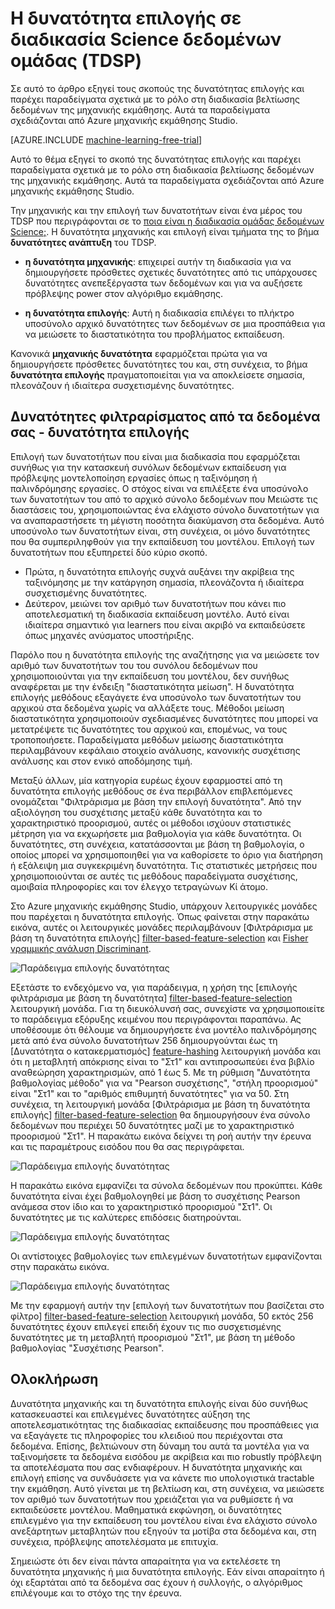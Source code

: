 <properties
    pageTitle="Δυνατότητα επιλογής της διεργασίας ομάδας δεδομένων φυσικής | Microsoft Azure" 
    description="Εξηγεί το σκοπό της δυνατότητας επιλογής και παρέχει παραδείγματα σχετικά με το ρόλο τους στη διαδικασία βελτίωσης δεδομένων της μηχανικής εκμάθησης."
    services="machine-learning"
    documentationCenter=""
    authors="bradsev"
    manager="jhubbard"
    editor="cgronlun"/>

<tags
    ms.service="machine-learning"
    ms.workload="data-services"
    ms.tgt_pltfrm="na"
    ms.devlang="na"
    ms.topic="article"
    ms.date="09/19/2016"
    ms.author="zhangya;bradsev" />


# <a name="feature-selection-in-the-team-data-science-process-tdsp"></a>Η δυνατότητα επιλογής σε διαδικασία Science δεδομένων ομάδας (TDSP)

Σε αυτό το άρθρο εξηγεί τους σκοπούς της δυνατότητας επιλογής και παρέχει παραδείγματα σχετικά με το ρόλο στη διαδικασία βελτίωσης δεδομένων της μηχανικής εκμάθησης. Αυτά τα παραδείγματα σχεδιάζονται από Azure μηχανικής εκμάθησης Studio. 

[AZURE.INCLUDE [machine-learning-free-trial](../../includes/machine-learning-free-trial.md)]


Αυτό το θέμα εξηγεί το σκοπό της δυνατότητας επιλογής και παρέχει παραδείγματα σχετικά με το ρόλο στη διαδικασία βελτίωσης δεδομένων της μηχανικής εκμάθησης. Αυτά τα παραδείγματα σχεδιάζονται από Azure μηχανικής εκμάθησης Studio. 

Την μηχανικής και την επιλογή των δυνατοτήτων είναι ένα μέρος του TDSP που περιγράφονται σε το [ποια είναι η διαδικασία ομάδας δεδομένων Science;](data-science-process-overview.md). Η δυνατότητα μηχανικής και επιλογή είναι τμήματα της το βήμα **δυνατότητες ανάπτυξη** του TDSP.

* **η δυνατότητα μηχανικής**: επιχειρεί αυτήν τη διαδικασία για να δημιουργήσετε πρόσθετες σχετικές δυνατότητες από τις υπάρχουσες δυνατότητες ανεπεξέργαστα των δεδομένων και για να αυξήσετε πρόβλεψης power στον αλγόριθμο εκμάθησης.

* **η δυνατότητα επιλογής**: Αυτή η διαδικασία επιλέγει το πλήκτρο υποσύνολο αρχικό δυνατότητες των δεδομένων σε μια προσπάθεια για να μειώσετε το διαστατικότητα του προβλήματος εκπαίδευση.

Κανονικά **μηχανικής δυνατότητα** εφαρμόζεται πρώτα για να δημιουργήσετε πρόσθετες δυνατότητες του και, στη συνέχεια, το βήμα **δυνατότητα επιλογής** πραγματοποιείται για να αποκλείσετε σημασία, πλεονάζουν ή ιδιαίτερα συσχετισμένης δυνατότητες.


## <a name="filtering-features-from-your-data---feature-selection"></a>Δυνατότητες φιλτραρίσματος από τα δεδομένα σας - δυνατότητα επιλογής 

Επιλογή των δυνατοτήτων που είναι μια διαδικασία που εφαρμόζεται συνήθως για την κατασκευή συνόλων δεδομένων εκπαίδευση για πρόβλεψης μοντελοποίηση εργασίες όπως η ταξινόμηση ή παλινδρόμησης εργασίες. Ο στόχος είναι να επιλέξετε ένα υποσύνολο των δυνατοτήτων του από το αρχικό σύνολο δεδομένων που Μειώστε τις διαστάσεις του, χρησιμοποιώντας ένα ελάχιστο σύνολο δυνατοτήτων για να αναπαραστήσετε τη μέγιστη ποσότητα διακύμανση στα δεδομένα. Αυτό υποσύνολο των δυνατοτήτων είναι, στη συνέχεια, οι μόνο δυνατότητες που θα συμπεριληφθούν για την εκπαίδευση του μοντέλου. Επιλογή των δυνατοτήτων που εξυπηρετεί δύο κύριο σκοπό.

* Πρώτα, η δυνατότητα επιλογής συχνά αυξάνει την ακρίβεια της ταξινόμησης με την κατάργηση σημασία, πλεονάζοντα ή ιδιαίτερα συσχετισμένης δυνατότητες.
* Δεύτερον, μειώνει τον αριθμό των δυνατοτήτων που κάνει πιο αποτελεσματική τη διαδικασία εκπαίδευση μοντέλο. Αυτό είναι ιδιαίτερα σημαντικό για learners που είναι ακριβό να εκπαιδεύσετε όπως μηχανές ανύσματος υποστήριξης.

Παρόλο που η δυνατότητα επιλογής της αναζήτησης για να μειώσετε τον αριθμό των δυνατοτήτων του του συνόλου δεδομένων που χρησιμοποιούνται για την εκπαίδευση του μοντέλου, δεν συνήθως αναφέρεται με την ένδειξη "διαστατικότητα μείωση". Η δυνατότητα επιλογής μεθόδους εξαγάγετε ένα υποσύνολο των δυνατοτήτων του αρχικού στα δεδομένα χωρίς να αλλάξετε τους.  Μέθοδοι μείωση διαστατικότητα χρησιμοποιούν σχεδιασμένες δυνατότητες που μπορεί να μετατρέψετε τις δυνατότητες του αρχικού και, επομένως, να τους τροποποιήσετε. Παραδείγματα μεθόδων μείωσης διαστατικότητα περιλαμβάνουν κεφάλαιο στοιχείο ανάλυσης, κανονικής συσχέτισης ανάλυσης και στον ενικό αποδόμησης τιμή.

Μεταξύ άλλων, μία κατηγορία ευρέως έχουν εφαρμοστεί από τη δυνατότητα επιλογής μεθόδους σε ένα περιβάλλον επιβλεπόμενες ονομάζεται "Φιλτράρισμα με βάση την επιλογή δυνατότητα". Από την αξιολόγηση του συσχέτισης μεταξύ κάθε δυνατότητα και το χαρακτηριστικό προορισμού, αυτές οι μέθοδοι ισχύουν στατιστικές μέτρηση για να εκχωρήσετε μια βαθμολογία για κάθε δυνατότητα. Οι δυνατότητες, στη συνέχεια, κατατάσσονται με βάση τη βαθμολογία, ο οποίος μπορεί να χρησιμοποιηθεί για να καθορίσετε το όριο για διατήρηση ή εξάλειψη μια συγκεκριμένη δυνατότητα. Τις στατιστικές μετρήσεις που χρησιμοποιούνται σε αυτές τις μεθόδους παραδείγματα συσχέτισης, αμοιβαία πληροφορίες και τον έλεγχο τετραγώνων Κί άτομο.

Στο Azure μηχανικής εκμάθησης Studio, υπάρχουν λειτουργικές μονάδες που παρέχεται η δυνατότητα επιλογής. Όπως φαίνεται στην παρακάτω εικόνα, αυτές οι λειτουργικές μονάδες περιλαμβάνουν [Φιλτράρισμα με βάση τη δυνατότητα επιλογής] [ filter-based-feature-selection] και [Fisher γραμμικής ανάλυση Discriminant][fisher-linear-discriminant-analysis].

![Παράδειγμα επιλογής δυνατότητας](./media/machine-learning-data-science-select-features/feature-Selection.png)


Εξετάστε το ενδεχόμενο να, για παράδειγμα, η χρήση της [επιλογής φιλτράρισμα με βάση τη δυνατότητα] [ filter-based-feature-selection] λειτουργική μονάδα. Για τη διευκόλυνσή σας, συνεχίστε να χρησιμοποιείτε το παράδειγμα εξόρυξης κειμένου που περιγράφονται παραπάνω. Ας υποθέσουμε ότι θέλουμε να δημιουργήσετε ένα μοντέλο παλινδρόμησης μετά από ένα σύνολο δυνατοτήτων 256 δημιουργούνται έως τη [Δυνατότητα ο κατακερματισμός] [ feature-hashing] λειτουργική μονάδα και ότι η μεταβλητή απόκρισης είναι το "Στ1" και αντιπροσωπεύει ένα βιβλίο αναθεώρηση χαρακτηρισμών, από 1 έως 5. Με τη ρύθμιση "Δυνατότητα βαθμολογίας μέθοδο" για να "Pearson συσχέτισης", "στήλη προορισμού" είναι "Στ1" και το "αριθμός επιθυμητή δυνατότητες" για να 50. Στη συνέχεια, τη λειτουργική μονάδα [Φιλτράρισμα με βάση τη δυνατότητα επιλογής] [ filter-based-feature-selection] θα δημιουργήσουν ένα σύνολο δεδομένων που περιέχει 50 δυνατότητες μαζί με το χαρακτηριστικό προορισμού "Στ1". Η παρακάτω εικόνα δείχνει τη ροή αυτήν την έρευνα και τις παραμέτρους εισόδου που θα σας περιγράφεται.

![Παράδειγμα επιλογής δυνατότητας](./media/machine-learning-data-science-select-features/feature-Selection1.png)

Η παρακάτω εικόνα εμφανίζει τα σύνολα δεδομένων που προκύπτει. Κάθε δυνατότητα είναι έχει βαθμολογηθεί με βάση το συσχέτισης Pearson ανάμεσα στον ίδιο και το χαρακτηριστικό προορισμού "Στ1". Οι δυνατότητες με τις καλύτερες επιδόσεις διατηρούνται.

![Παράδειγμα επιλογής δυνατότητας](./media/machine-learning-data-science-select-features/feature-Selection2.png)

Οι αντίστοιχες βαθμολογίες των επιλεγμένων δυνατοτήτων εμφανίζονται στην παρακάτω εικόνα.

![Παράδειγμα επιλογής δυνατότητας](./media/machine-learning-data-science-select-features/feature-Selection3.png)

Με την εφαρμογή αυτήν την [επιλογή των δυνατοτήτων που βασίζεται στο φίλτρο] [ filter-based-feature-selection] λειτουργική μονάδα, 50 εκτός 256 δυνατότητες έχουν επιλεγεί επειδή έχουν τις πιο συσχετισμένης δυνατότητες με τη μεταβλητή προορισμού "Στ1", με βάση τη μέθοδο βαθμολογίας "Συσχέτισης Pearson".

## <a name="conclusion"></a>Ολοκλήρωση
Δυνατότητα μηχανικής και τη δυνατότητα επιλογής είναι δύο συνήθως κατασκευαστεί και επιλεγμένες δυνατότητες αύξηση της αποτελεσματικότητας της διαδικασίας εκπαίδευσης που προσπάθειες για να εξαγάγετε τις πληροφορίες του κλειδιού που περιέχονται στα δεδομένα. Επίσης, βελτιώνουν στη δύναμη του αυτά τα μοντέλα για να ταξινομήσετε τα δεδομένα εισόδου με ακρίβεια και πιο robustly πρόβλεψη τα αποτελέσματα που σας ενδιαφέρουν. Η δυνατότητα μηχανικής και επιλογή επίσης να συνδυάσετε για να κάνετε πιο υπολογιστικά tractable την εκμάθηση. Αυτό γίνεται με τη βελτίωση και, στη συνέχεια, να μειώσετε τον αριθμό των δυνατοτήτων που χρειάζεται για να ρυθμίσετε ή να εκπαιδεύσετε μοντέλου. Μαθηματικά εκφώνηση, οι δυνατότητες επιλεγμένο για την εκπαίδευση του μοντέλου είναι ένα ελάχιστο σύνολο ανεξάρτητων μεταβλητών που εξηγούν τα μοτίβα στα δεδομένα και, στη συνέχεια, πρόβλεψης αποτελέσματα με επιτυχία.

Σημειώστε ότι δεν είναι πάντα απαραίτητα για να εκτελέσετε τη δυνατότητα μηχανικής ή μια δυνατότητα επιλογής. Εάν είναι απαραίτητο ή όχι εξαρτάται από τα δεδομένα σας έχουν ή συλλογής, ο αλγόριθμος επιλέγουμε και το στόχο της την έρευνα.

<!-- Module References -->
[feature-hashing]: https://msdn.microsoft.com/library/azure/c9a82660-2d9c-411d-8122-4d9e0b3ce92a/
[filter-based-feature-selection]: https://msdn.microsoft.com/library/azure/918b356b-045c-412b-aa12-94a1d2dad90f/
[fisher-linear-discriminant-analysis]: https://msdn.microsoft.com/library/azure/dcaab0b2-59ca-4bec-bb66-79fd23540080/
 
